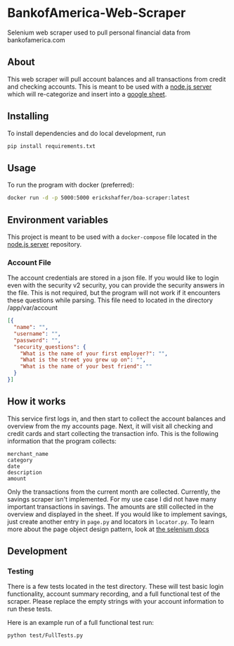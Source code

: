 # BankofAmerica-Web-Scraper


Selenium web scraper used to pull personal financial data from bankofamerica.com


## About
This web scraper will pull account balances and all transactions from credit and checking accounts. This is meant to be
used with a [node.js server](https://github.com/eshaffer321/BankOfAmerica-2-GoogleSheet-API) which will re-categorize and
insert into a [google sheet](https://docs.google.com/spreadsheets/d/14GYLeWTUBPFWYzXMAJJV4YPmwcsf6vabkQ0-CeHSqHQ/edit#gid=759515713). 

## Installing

To install dependencies and do local development, run
```bash
pip install requirements.txt
```

## Usage

To run the program with docker (preferred):
```bash
docker run -d -p 5000:5000 erickshaffer/boa-scraper:latest
```


## Environment variables

This project is meant to be used with a `docker-compose` file located in the 
[node.js server](https://github.com/eshaffer321/BankOfAmerica-2-GoogleSheet-API) repository.

### Account File
The account credentials are stored in a json file. If you would like to login even with the security v2 security,
 you can provide the security answers in the file. This is not required, but the program will not work if it encounters
 these questions while parsing. This file need to located in the directory /app/var/account
```json
[{
  "name": "",
  "username": "",
  "password": "",
  "security_questions": {
    "What is the name of your first employer?": "",
    "What is the street you grew up on": "",
    "What is the name of your best friend": ""
  }
}]

```

## How it works

This service first logs in, and then start to collect the account balances and overview from the my accounts page. Next, 
it will visit all checking and credit cards and start collecting the transaction info. This is the following information
that the program collects:

```
merchant_name
category
date
description
amount
```

Only the transactions from the current month are collected. Currently, the savings scraper isn't implemented. For my use
case I did not have many important transactions in savings. The amounts are still collected in the overview and displayed 
in the sheet. If you would like to implement savings, just create another entry in `page.py` and locators in `locator.py`.
To learn more about the page object design pattern, look at [the selenium docs](https://selenium-python.readthedocs.io/page-objects.html)


## Development
### Testing

There is a few tests located in the test directory. These will test basic login functionality, account summary recording,
and a full functional test of the scraper. Please replace the empty strings with your account information to run these tests.

Here is an example run of a full functional test run:
```.env
python test/FullTests.py
```